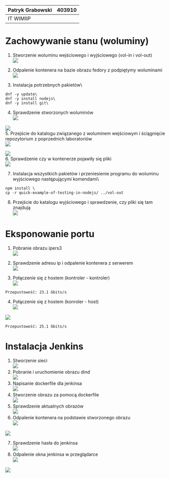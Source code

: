 |Patryk Grabowski|403910|
| :- | :- |
|IT WIMIIP|
#
# Zachowywanie stanu (woluminy) 
1. Stworzenie woluminu wejściowego i wyjściowego (vol-in i vol-out)\
![](Screenshot_1.png)  
  
2. Odpalenie kontenera na bazie obrazu fedory z podpiętymy woluminami\
![](Screenshot_2.png)  
  
3. Instalacja potrzebnych pakietów\
```
dnf -y update\
dnf -y install nodejs\
dnf -y install git\
```
4. Sprawdzenie stworzonych woluminów\
![](Screenshot_4.png)  
  

![](Screenshot_5.png)  
5. Przejście do katalogu związanego z woluminem wejściowym i ściągnięcie repozytorium z poprzednich laboratoriów\
![](Screenshot_6.png)   
  

![](Screenshot_7.png)   
6. Sprawdzenie czy w kontenerze pojawiły się pliki\
![](Screenshot_8.png)   
  

7. Instalacja wszystkich pakietów i przeniesienie programu do woluminu wyjściowego następującymi komendami\
```
npm install \
cp -r quick-example-of-testing-in-nodejs/ ../vol-out
```
  
8. Przejście do katalogu wyjściowego i sprawdzenie, czy pliki się tam znajdują\
![](Screenshot_10.png)  

# Eksponowanie portu
1. Pobranie obrazu ipers3\
![](Screenshot_11.png)  
  
2. Sprawdzenie adresu ip i odpalenie kontenera z serwerem\
![](Screenshot_13.png)  
  
3. Połączenie się z hostem (kontroler - kontroler)\
![](Screenshot_14.png)  
  
```
Przepustowość: 23.1 Gbits/s
```
4. Połączenie się z hostem (konroler - host)\
![](Screenshot_15.png)  
  

![](Screenshot_16.png)  
```
Przepustowość: 25.1 Gbits/s
```
# Instalacja Jenkins
1. Stworzenie sieci\
![](Screenshot_17.png)  
2. Pobranie i uruchomienie obrazu dind\
![](Screenshot_18.png)  
3. Napisanie dockerfile dla jenkinsa\
![](Screenshot_19.png)  
4. Stworzenie obrazu za pomocą dockerfile\
![](Screenshot_20.png)  
5. Sprawdzenie aktualnych obrazów\
![](Screenshot_21.png)  
6. Odpalenie kontenera na podstawie stworzonego obrazu\
![](Screenshot_22.png)  
  
  
![](Screenshot_23.png)  
  
  
7. Sprawdzenie hasła do jenkinsa\
![](Screenshot_24.png)  
8. Odpalenie okna jenkinsa w przeglądarce\
![](Screenshot_25.png)  
  


![](Screenshot_26.png)  